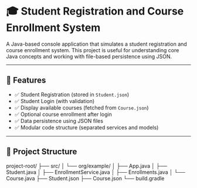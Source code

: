 # 🎓 Student Registration and Course Enrollment System

A Java-based console application that simulates a student registration and course enrollment system. This project is useful for understanding core Java concepts and working with file-based persistence using JSON.

---

## 📌 Features

- ✅ Student Registration (stored in `Student.json`)
- ✅ Student Login (with validation)
- ✅ Display available courses (fetched from `Course.json`)
- ✅ Optional course enrollment after login
- ✅ Data persistence using JSON files
- ✅ Modular code structure (separated services and models)

---

## 📂 Project Structure

project-root/
├── src/
│ └── org/example/
│ ├── App.java
│ ├── Student.java
│ ├── EnrollmentService.java
│ ├── Enrollments.java
│ └── Course.java
├── Student.json
├── Course.json
└── build.gradle
